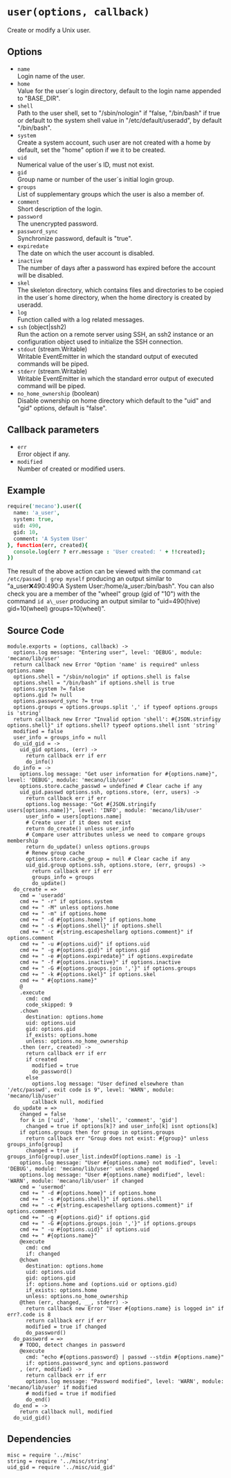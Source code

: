 
# `user(options, callback)`

Create or modify a Unix user.

## Options

*   `name`   
    Login name of the user.   
*   `home`   
    Value for the user´s login directory, default to the login name appended to "BASE_DIR".   
*   `shell`   
    Path to the user shell, set to "/sbin/nologin" if "false, "/bin/bash" if
    true or default to the system shell value in "/etc/default/useradd", by
    default "/bin/bash".   
*   `system`   
    Create a system account, such user are not created with a home by default,
    set the "home" option if we it to be created.   
*   `uid`   
    Numerical value of the user´s ID, must not exist.   
*   `gid`   
    Group name or number of the user´s initial login group.   
*   `groups`   
    List of supplementary groups which the user is also a member of.   
*   `comment`   
    Short description of the login.   
*   `password`   
    The unencrypted password.   
*   `password_sync`   
    Synchronize password, default is "true".   
*   `expiredate`  
    The date on which the user account is disabled.     
*   `inactive`   
    The number of days after a password has expired before the account will be
    disabled.   
*   `skel`   
    The skeleton directory, which contains files and directories to be copied in
    the user´s home directory, when the home directory is created by useradd.   
*   `log`   
    Function called with a log related messages.   
*   `ssh` (object|ssh2)   
    Run the action on a remote server using SSH, an ssh2 instance or an
    configuration object used to initialize the SSH connection.   
*   `stdout` (stream.Writable)   
    Writable EventEmitter in which the standard output of executed commands will
    be piped.   
*   `stderr` (stream.Writable)   
    Writable EventEmitter in which the standard error output of executed command
    will be piped.   
*   `no_home_ownership` (boolean)   
    Disable ownership on home directory which default to the "uid" and "gid"
    options, default is "false".   

## Callback parameters

*   `err`   
    Error object if any.   
*   `modified`   
    Number of created or modified users.   

## Example

```coffee
require('mecano').user({
  name: 'a_user',
  system: true,
  uid: 490,
  gid: 10,
  comment: 'A System User'
}, function(err, created){
  console.log(err ? err.message : 'User created: ' + !!created);
})
```

The result of the above action can be viewed with the command
`cat /etc/passwd | grep myself` producing an output similar to
"a\_user:x:490:490:A System User:/home/a\_user:/bin/bash". You can also check
you are a member of the "wheel" group (gid of "10") with the command
`id a\_user` producing an output similar to 
"uid=490(hive) gid=10(wheel) groups=10(wheel)".

## Source Code

    module.exports = (options, callback) ->
      options.log message: "Entering user", level: 'DEBUG', module: 'mecano/lib/user'
      return callback new Error "Option 'name' is required" unless options.name
      options.shell = "/sbin/nologin" if options.shell is false
      options.shell = "/bin/bash" if options.shell is true
      options.system ?= false
      options.gid ?= null
      options.password_sync ?= true
      options.groups = options.groups.split ',' if typeof options.groups is 'string'
      return callback new Error "Invalid option 'shell': #{JSON.strinfigy options.shell}" if options.shell? typeof options.shell isnt 'string'
      modified = false
      user_info = groups_info = null
      do_uid_gid = ->
        uid_gid options, (err) ->
          return callback err if err
          do_info()
      do_info = ->
        options.log message: "Get user information for #{options.name}", level: 'DEBUG', module: 'mecano/lib/user'
        options.store.cache_passwd = undefined # Clear cache if any 
        uid_gid.passwd options.ssh, options.store, (err, users) ->
          return callback err if err
          options.log message: "Got #{JSON.stringify users[options.name]}", level: 'INFO', module: 'mecano/lib/user'
          user_info = users[options.name]
          # Create user if it does not exist
          return do_create() unless user_info
          # Compare user attributes unless we need to compare groups membership
          return do_update() unless options.groups
          # Renew group cache
          options.store.cache_group = null # Clear cache if any
          uid_gid.group options.ssh, options.store, (err, groups) ->
            return callback err if err
            groups_info = groups
            do_update()
      do_create = =>
        cmd = 'useradd'
        cmd += " -r" if options.system
        cmd += " -M" unless options.home
        cmd += " -m" if options.home
        cmd += " -d #{options.home}" if options.home
        cmd += " -s #{options.shell}" if options.shell
        cmd += " -c #{string.escapeshellarg options.comment}" if options.comment
        cmd += " -u #{options.uid}" if options.uid
        cmd += " -g #{options.gid}" if options.gid
        cmd += " -e #{options.expiredate}" if options.expiredate
        cmd += " -f #{options.inactive}" if options.inactive
        cmd += " -G #{options.groups.join ','}" if options.groups
        cmd += " -k #{options.skel}" if options.skel
        cmd += " #{options.name}"
        @
        .execute
          cmd: cmd
          code_skipped: 9
        .chown
          destination: options.home
          uid: options.uid
          gid: options.gid
          if_exists: options.home
          unless: options.no_home_ownership
        .then (err, created) ->
          return callback err if err
          if created
            modified = true
            do_password()
          else
            options.log message: "User defined elsewhere than '/etc/passwd', exit code is 9", level: 'WARN', module: 'mecano/lib/user'
            callback null, modified
      do_update = =>
        changed = false
        for k in ['uid', 'home', 'shell', 'comment', 'gid']
          changed = true if options[k]? and user_info[k] isnt options[k]
        if options.groups then for group in options.groups
          return callback err "Group does not exist: #{group}" unless groups_info[group]
          changed = true if groups_info[group].user_list.indexOf(options.name) is -1
        options.log message: "User #{options.name} not modified", level: 'DEBUG', module: 'mecano/lib/user' unless changed
        options.log message: "User #{options.name} modified", level: 'WARN', module: 'mecano/lib/user' if changed
        cmd = 'usermod'
        cmd += " -d #{options.home}" if options.home
        cmd += " -s #{options.shell}" if options.shell
        cmd += " -c #{string.escapeshellarg options.comment}" if options.comment?
        cmd += " -g #{options.gid}" if options.gid
        cmd += " -G #{options.groups.join ','}" if options.groups
        cmd += " -u #{options.uid}" if options.uid
        cmd += " #{options.name}"
        @execute
          cmd: cmd
          if: changed
        @chown
          destination: options.home
          uid: options.uid
          gid: options.gid
          if: options.home and (options.uid or options.gid)
          if_exists: options.home
          unless: options.no_home_ownership
        @then (err, changed, __, stderr) ->
          return callback new Error "User #{options.name} is logged in" if err?.code is 8
          return callback err if err
          modified = true if changed
          do_password()
      do_password = =>
        # TODO, detect changes in password
        @execute
          cmd: "echo #{options.password} | passwd --stdin #{options.name}"
          if: options.password_sync and options.password
        , (err, modified) ->
          return callback err if err
          options.log message: "Password modified", level: 'WARN', module: 'mecano/lib/user' if modified
          # modified = true if modified
          do_end()
      do_end = ->
        return callback null, modified
      do_uid_gid()

## Dependencies

    misc = require '../misc'
    string = require '../misc/string'
    uid_gid = require '../misc/uid_gid'
